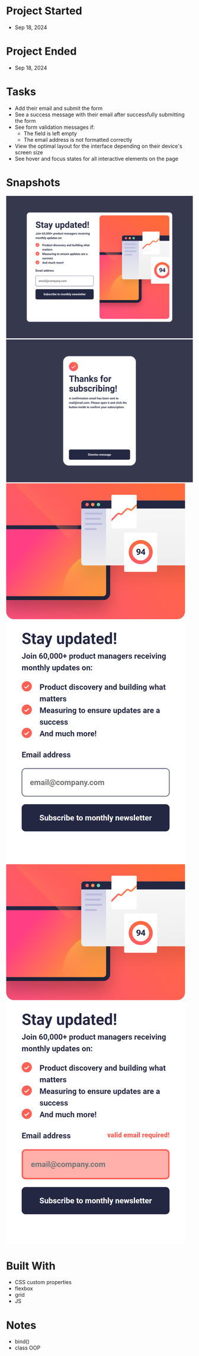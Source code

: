 # Project Started
- Sep 18, 2024

# Project Ended
- Sep 18, 2024

# Tasks
- Add their email and submit the form
- See a success message with their email after successfully submitting the form
- See form validation messages if:
  - The field is left empty
  - The email address is not formatted correctly
- View the optimal layout for the interface depending on their device's screen size
- See hover and focus states for all interactive elements on the page

# Snapshots
![desktop](./assets/snapshots/desktop.png)
![desktop-success](./assets/snapshots/desktop-success.png)
![mobile](./assets/snapshots/mobile.png)
![mobile-error](./assets/snapshots/mobile-error.png)

# Built With
- CSS custom properties
- flexbox
- grid
- JS

# Notes
- bind()
- class OOP
